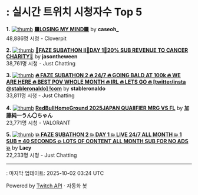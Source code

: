 # : 실시간 트위치 시청자수 Top 5

**1.** [![thumb](https://static-cdn.jtvnw.net/previews-ttv/live_user_caseoh_-320x180.jpg)](https://twitch.tv/caseoh_)
**[🟨LOSING MY MIND🟨](https://twitch.tv/caseoh_)** by **caseoh_**<br>48,886명 시청  - Cloverpit

**2.** [![thumb](https://static-cdn.jtvnw.net/previews-ttv/live_user_jasontheween-320x180.jpg)](https://twitch.tv/jasontheween)
**[🔴FAZE SUBATHON II🔴DAY 1🔴20% SUB REVENUE TO CANCER CHARITY🔴](https://twitch.tv/jasontheween)** by **jasontheween**<br>38,761명 시청  - Just Chatting

**3.** [![thumb](https://static-cdn.jtvnw.net/previews-ttv/live_user_stableronaldo-320x180.jpg)](https://twitch.tv/stableronaldo)
**[🔥 FAZE SUBATHON 2 🔥 24/7 🔥 GOING BALD AT 100k 🔥 WE ARE HERE 🔥 BEST POV WHOLE MONTH 🔥 IRL 🔥 LETS GO 🔥  [twitter/insta @stableronaldo] !com](https://twitch.tv/stableronaldo)** by **stableronaldo**<br>33,811명 시청  - Just Chatting

**4.** [![thumb](https://static-cdn.jtvnw.net/previews-ttv/live_user_kato_junichi0817-320x180.jpg)](https://twitch.tv/加藤純一うん〇ちゃん)
**[RedBullHomeGround 2025JAPAN QUAlIFIER MRG VS FL](https://twitch.tv/加藤純一うん〇ちゃん)** by **加藤純一うん〇ちゃん**<br>23,771명 시청  - VALORANT

**5.** [![thumb](https://static-cdn.jtvnw.net/previews-ttv/live_user_lacy-320x180.jpg)](https://twitch.tv/Lacy)
**[💥 FAZE SUBATHON 2 💥 DAY 1 💥 LIVE 24/7 ALL MONTH 💥 1 SUB = 40 SECONDS 💥 LOTS OF CONTENT ALL MONTH SUB FOR NO ADS 💥](https://twitch.tv/Lacy)** by **Lacy**<br>22,233명 시청  - Just Chatting


---
: 마지막 업데이트: 2025-10-02 03:24 UTC

Powered by [Twitch API](https://dev.twitch.tv/docs/api/reference) · 자동화 봇